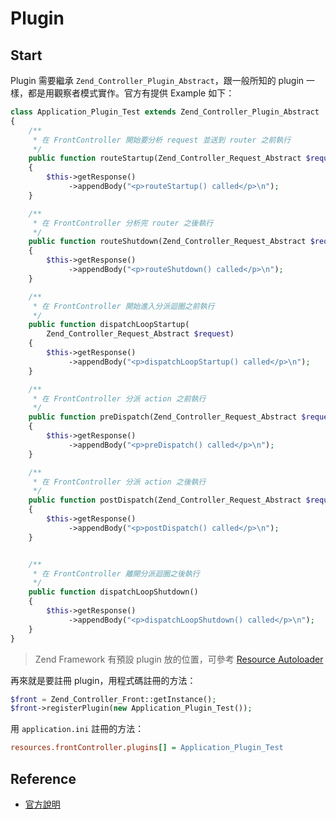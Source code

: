 # Plugin

## Start

Plugin 需要繼承 `Zend_Controller_Plugin_Abstract`，跟一般所知的 plugin 一樣，都是用觀察者模式實作。官方有提供 Example 如下：

```php
class Application_Plugin_Test extends Zend_Controller_Plugin_Abstract
{
    /**
     * 在 FrontController 開始要分析 request 並送到 router 之前執行
     */
    public function routeStartup(Zend_Controller_Request_Abstract $request)
    {
        $this->getResponse()
             ->appendBody("<p>routeStartup() called</p>\n");
    }

    /**
     * 在 FrontController 分析完 router 之後執行
     */
    public function routeShutdown(Zend_Controller_Request_Abstract $request)
    {
        $this->getResponse()
             ->appendBody("<p>routeShutdown() called</p>\n");
    }

    /**
     * 在 FrontController 開始進入分派迴圈之前執行
     */
    public function dispatchLoopStartup(
        Zend_Controller_Request_Abstract $request)
    {
        $this->getResponse()
             ->appendBody("<p>dispatchLoopStartup() called</p>\n");
    }

    /**
     * 在 FrontController 分派 action 之前執行
     */
    public function preDispatch(Zend_Controller_Request_Abstract $request)
    {
        $this->getResponse()
             ->appendBody("<p>preDispatch() called</p>\n");
    }

    /**
     * 在 FrontController 分派 action 之後執行
     */
    public function postDispatch(Zend_Controller_Request_Abstract $request)
    {
        $this->getResponse()
             ->appendBody("<p>postDispatch() called</p>\n");
    }


    /**
     * 在 FrontController 離開分派迴圈之後執行
     */
    public function dispatchLoopShutdown()
    {
        $this->getResponse()
             ->appendBody("<p>dispatchLoopShutdown() called</p>\n");
    }
}
```

> Zend Framework 有預設 plugin 放的位置，可參考 [Resource Autoloader](autoloader#resource-autoloader)

再來就是要註冊 plugin，用程式碼註冊的方法：

```php
$front = Zend_Controller_Front::getInstance();
$front->registerPlugin(new Application_Plugin_Test());
```

用 `application.ini` 註冊的方法：

```ini
resources.frontController.plugins[] = Application_Plugin_Test
```

## Reference

* [官方說明](http://framework.zend.com/manual/1.12/en/zend.controller.plugins.html)
